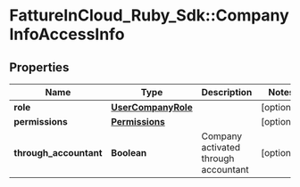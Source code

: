 # FattureInCloud_Ruby_Sdk::CompanyInfoAccessInfo

## Properties

| Name | Type | Description | Notes |
| ---- | ---- | ----------- | ----- |
| **role** | [**UserCompanyRole**](UserCompanyRole.md) |  | [optional] |
| **permissions** | [**Permissions**](Permissions.md) |  | [optional] |
| **through_accountant** | **Boolean** | Company activated through accountant | [optional] |

